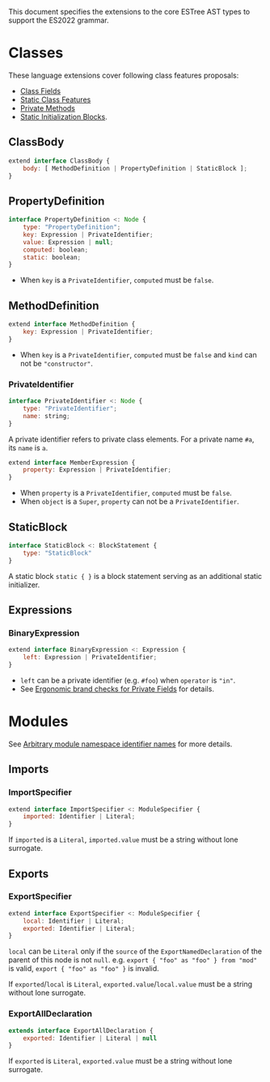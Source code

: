 This document specifies the extensions to the core ESTree AST types to support the ES2022 grammar.

# Classes

These language extensions cover following class features proposals:
 - [Class Fields]
 - [Static Class Features]
 - [Private Methods]
 - [Static Initialization Blocks].

## ClassBody

```js
extend interface ClassBody {
    body: [ MethodDefinition | PropertyDefinition | StaticBlock ];
}
```

## PropertyDefinition

```js
interface PropertyDefinition <: Node {
    type: "PropertyDefinition";
    key: Expression | PrivateIdentifier;
    value: Expression | null;
    computed: boolean;
    static: boolean;
}
```

- When `key` is a `PrivateIdentifier`, `computed` must be `false`.

## MethodDefinition

```js
extend interface MethodDefinition {
    key: Expression | PrivateIdentifier;
}
```

- When `key` is a `PrivateIdentifier`, `computed` must be `false` and `kind` can not be `"constructor"`.

### PrivateIdentifier

```js
interface PrivateIdentifier <: Node {
    type: "PrivateIdentifier";
    name: string;
}
```

A private identifier refers to private class elements. For a private name `#a`, its `name` is `a`.

```js
extend interface MemberExpression {
    property: Expression | PrivateIdentifier;
}
```

- When `property` is a `PrivateIdentifier`, `computed` must be `false`.
- When `object` is a `Super`, `property` can not be a `PrivateIdentifier`.

## StaticBlock

```js
interface StaticBlock <: BlockStatement {
    type: "StaticBlock"
}
```

A static block `static { }` is a block statement serving as an additional static initializer.

## Expressions

### BinaryExpression

```js
extend interface BinaryExpression <: Expression {
    left: Expression | PrivateIdentifier;
}
```

- `left` can be a private identifier (e.g. `#foo`) when `operator` is `"in"`.
- See [Ergonomic brand checks for Private Fields][proposal-private-fields-in-in] for details.

# Modules

See [Arbitrary module namespace identifier names] for more details.

## Imports

### ImportSpecifier

```js
extend interface ImportSpecifier <: ModuleSpecifier {
    imported: Identifier | Literal;
}
```

If `imported` is a `Literal`, `imported.value` must be a string without lone surrogate.

## Exports

### ExportSpecifier

```js
extend interface ExportSpecifier <: ModuleSpecifier {
    local: Identifier | Literal;
    exported: Identifier | Literal;
}
```

`local` can be `Literal` only if the `source` of the `ExportNamedDeclaration` of the parent of this node is not `null`. e.g. `export { "foo" as "foo" } from "mod"` is valid, `export { "foo" as "foo" }` is invalid.

If `exported`/`local` is `Literal`, `exported.value`/`local.value` must be a string without lone surrogate.

### ExportAllDeclaration

```js
extends interface ExportAllDeclaration {
    exported: Identifier | Literal | null
}
```

If `exported` is `Literal`, `exported.value` must be a string without lone surrogate.

[class fields]: https://github.com/tc39/proposal-class-fields
[static class features]: https://github.com/tc39/proposal-static-class-features/
[private methods]: https://github.com/tc39/proposal-private-methods
[proposal-private-fields-in-in]: https://github.com/tc39/proposal-private-fields-in-in
[static initialization blocks]: https://github.com/tc39/proposal-class-static-block
[arbitrary module namespace identifier names]: https://github.com/tc39/ecma262/pull/2154
